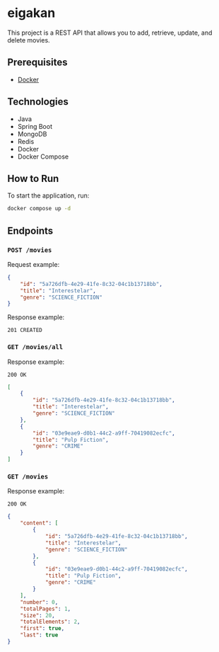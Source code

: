 # eigakan

This project is a REST API that allows you to add, retrieve, update, and delete movies.

## Prerequisites

- [Docker](https://www.docker.com/)

## Technologies

- Java
- Spring Boot
- MongoDB
- Redis
- Docker
- Docker Compose

## How to Run

To start the application, run:

```bash
docker compose up -d
```

## Endpoints

### `POST /movies`

Request example:

```json
{
    "id": "5a726dfb-4e29-41fe-8c32-04c1b13718bb",
    "title": "Interestelar",
    "genre": "SCIENCE_FICTION"
}
```

Response example:

`201 CREATED`

### `GET /movies/all`

Response example:

`200 OK`

```json
[
    {
        "id": "5a726dfb-4e29-41fe-8c32-04c1b13718bb",
        "title": "Interestelar", 
        "genre": "SCIENCE_FICTION"
    },
    {
        "id": "03e9eae9-d0b1-44c2-a9ff-70419082ecfc",
        "title": "Pulp Fiction",
        "genre": "CRIME"
    }
]
```

### `GET /movies`

Response example:

`200 OK`

```json
{
    "content": [
        {
            "id": "5a726dfb-4e29-41fe-8c32-04c1b13718bb",
            "title": "Interestelar",
            "genre": "SCIENCE_FICTION"
        },
        {
            "id": "03e9eae9-d0b1-44c2-a9ff-70419082ecfc",
            "title": "Pulp Fiction",
            "genre": "CRIME"
        }
    ],
    "number": 0,
    "totalPages": 1,
    "size": 20,
    "totalElements": 2,
    "first": true,
    "last": true
}
```
